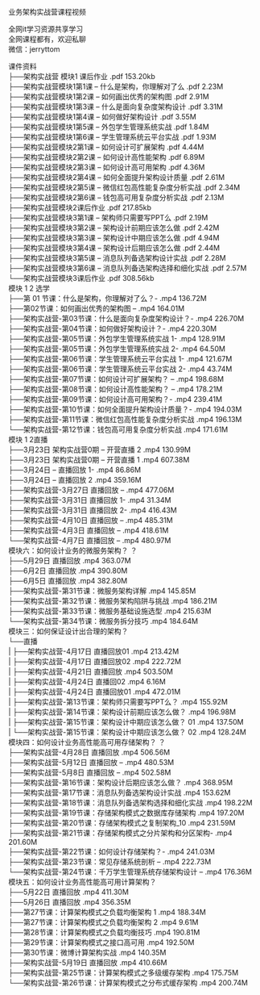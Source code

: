 业务架构实战营课程视频

全网it学习资源共享学习<br>全网课程都有，欢迎私聊<br>微信：jerryttom<br>

课件资料<br> ├──架构实战营 模块1 课后作业 .pdf 153.20kb<br> ├──架构实战营模块1第1课 – 什么是架构，你理解对了么 .pdf 2.23M<br> ├──架构实战营模块1第2课 – 如何画出优秀的架构图 .pdf 2.91M<br> ├──架构实战营模块1第3课 – 什么是面向复杂度架构设计 .pdf 3.31M<br> ├──架构实战营模块1第4课 – 如何做好架构设计 .pdf 3.55M<br> ├──架构实战营模块1第5课 – 外包学生管理系统实战 .pdf 1.84M<br> ├──架构实战营模块1第6课 – 学生管理系统云平台实战 .pdf 1.93M<br> ├──架构实战营模块2第1课 – 如何设计可扩展架构 .pdf 4.44M<br> ├──架构实战营模块2第2课 – 如何设计高性能架构 .pdf 6.89M<br> ├──架构实战营模块2第3课 – 如何设计高可用架构 .pdf 4.36M<br> ├──架构实战营模块2第4课 – 如何全面提升架构设计质量 .pdf 2.61M<br> ├──架构实战营模块2第5课 – 微信红包高性能复杂度分析实战 .pdf 2.34M<br> ├──架构实战营模块2第6课 – 钱包高可用复杂度分析实战 .pdf 2.13M<br> ├──架构实战营模块2课后作业 .pdf 217.85kb<br> ├──架构实战营模块3第1课 – 架构师只需要写PPT么 .pdf 2.19M<br> ├──架构实战营模块3第2课 – 架构设计前期应该怎么做 .pdf 2.42M<br> ├──架构实战营模块3第3课 – 架构设计中期应该怎么做 .pdf 4.94M<br> ├──架构实战营模块3第4课 – 架构设计后期应该怎么做 .pdf 2.44M<br> ├──架构实战营模块3第5课 – 消息队列备选架构设计实战 .pdf 2.28M<br> ├──架构实战营模块3第6课 – 消息队列备选架构选择和细化实战 .pdf 2.57M<br> └──架构实战营模块3课后作业 .pdf 308.56kb<br> 模块 1 2 选学<br> ├──第 01 节课：什么是架构，你理解对了么？- .mp4 136.72M<br> ├──第02节课：如何画出优秀的架构图 – .mp4 164.01M<br> ├──架构实战营-第03节课：什么是面向复杂度架构设计？- .mp4 226.70M<br> ├──架构实战营-第04节课：如何做好架构设计？- .mp4 220.30M<br> ├──架构实战营-第05节课：外包学生管理系统实战 1- .mp4 128.91M<br> ├──架构实战营-第05节课：外包学生管理系统实战 2- .mp4 64.50M<br> ├──架构实战营-第06节课：学生管理系统云平台实战 1- .mp4 121.67M<br> ├──架构实战营-第06节课：学生管理系统云平台实战 2- .mp4 43.74M<br> ├──架构实战营-第07节课：如何设计可扩展架构？ – .mp4 198.68M<br> ├──架构实战营-第08节课：如何设计高性能架构？ – .mp4 178.21M<br> ├──架构实战营-第09节课：如何设计高可用架构？- .mp4 239.41M<br> ├──架构实战营-第10节课：如何全面提升架构设计质量？- .mp4 194.03M<br> ├──架构实战营-第11节课：微信红包高性能复杂度分析实战 .mp4 196.13M<br> └──架构实战营-第12节课：钱包高可用复杂度分析实战 .mp4 171.61M<br> 模块 1 2直播<br> ├──3月23日 架构实战营0期 – 开营直播 2 .mp4 130.99M<br> ├──3月23日 架构实战营0期 – 开营直播 1 .mp4 607.38M<br> ├──3月24日 – 直播回放 1- .mp4 86.86M<br> ├──3月24日 – 直播回放 2 .mp4 359.16M<br> ├──架构实战营-3月27日 直播回放 – .mp4 477.06M<br> ├──架构实战营-3月31日 直播回放 1- .mp4 31.34M<br> ├──架构实战营-3月31日 直播回放 2- .mp4 416.43M<br> ├──架构实战营-4月10日 直播回放 – .mp4 485.31M<br> ├──架构实战营-4月3日 直播回放 – .mp4 418.61M<br> └──架构实战营-4月7日 直播回放 – .mp4 480.97M<br> 模块六：如何设计业务的微服务架构？ ？<br> ├──5月29日 直播回放 .mp4 363.07M<br> ├──6月2日 直播回放 .mp4 390.80M<br> ├──6月5日 直播回放 .mp4 382.80M<br> ├──架构实战营-第31节课：微服务架构详解 .mp4 145.85M<br> ├──架构实战营-第32节课：微服务架构陷阱与挑战 .mp4 186.21M<br> ├──架构实战营-第33节课：微服务基础设施选型 .mp4 215.63M<br> └──架构实战营-第34节课：微服务拆分技巧 .mp4 184.64M<br> 模块三：如何保证设计出合理的架构？<br> └──直播<br> | ├──架构实战营-4月17日 直播回放01 .mp4 213.42M<br> | ├──架构实战营-4月17日 直播回放02 .mp4 222.72M<br> | ├──架构实战营-4月21日 直播回放 .mp4 503.50M<br> | ├──架构实战营-4月24日 直播回02 .mp4 6.16M<br> | ├──架构实战营-4月24日 直播回放01 .mp4 472.01M<br> | ├──架构实战营-第13节课：架构师只需要写PPT么？ .mp4 155.92M<br> | ├──架构实战营-第14节课：架构设计前期应该怎么做？ .mp4 196.98M<br> | ├──架构实战营-第15节课：架构设计中期应该怎么做？ 01 .mp4 137.50M<br> | └──架构实战营-第15节课：架构设计中期应该怎么做？ 02 .mp4 128.24M<br> 模块四：如何设计业务高性能高可用存储架构？ ？<br> ├──架构实战营-4月28日 直播回放 .mp4 506.56M<br> ├──架构实战营-5月12日 直播回放 – .mp4 480.53M<br> ├──架构实战营-5月8日 直播回放 – .mp4 502.58M<br> ├──架构实战营-第16节课：架构设计后期应该怎么做？ .mp4 368.95M<br> ├──架构实战营-第17节课：消息队列备选架构设计实战 .mp4 153.62M<br> ├──架构实战营-第18节课：消息队列备选架构选择和细化实战 .mp4 198.22M<br> ├──架构实战营-第19节课：存储架构模式之数据库存储架构 .mp4 197.20M<br> ├──架构实战营-第20节课：存储架构模式之复制架构_10 .mp4 231.59M<br> ├──架构实战营-第21节课：存储架构模式之分片架构和分区架构- .mp4 201.60M<br> ├──架构实战营-第22节课：如何设计存储架构？- .mp4 241.03M<br> ├──架构实战营-第23节课：常见存储系统剖析 – .mp4 222.73M<br> └──架构实战营-第24节课：千万学生管理系统存储架构设计 – .mp4 176.36M<br> 模块五：如何设计业务高性能高可用计算架构？<br> ├──5月22日 直播回放 .mp4 411.30M<br> ├──5月26日 直播回放 .mp4 356.35M<br> ├──第27节课：计算架构模式之负载均衡架构 1 .mp4 188.34M<br> ├──第27节课：计算架构模式之负载均衡架构 2 .mp4 9.61M<br> ├──第28节课：计算架构模式之负载均衡技巧 .mp4 190.81M<br> ├──第29节课：计算架构模式之接口高可用 .mp4 192.50M<br> ├──第30节课：微博计算架构实战 .mp4 140.35M<br> ├──架构实战营-5月19日 直播回放 .mp4 410.66M<br> ├──架构实战营-第25节课：计算架构模式之多级缓存架构 .mp4 175.75M<br> └──架构实战营-第26节课：计算架构模式之分布式缓存架构 .mp4 200.74M
